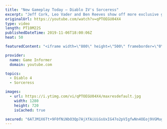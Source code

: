 ```yaml
---
title: "New Gameplay Today – Diablo IV's Sorceress"
excerpt: "Jeff Cork, Leo Vader and Ben Reeves show off more exclusive gameplay of Diablo IV, which can be viewed without commentary at ..."
originalUrl: https://youtube.com/watch?v=qPTOEGU04X4
type: video
length: PT10M22S
publishedDateTime: 2019-11-06T18:00:06Z
heat: 50

featuredContent: "<iframe width=\"800\" height=\"500\" frameborder=\"0\" src=\"https://www.youtube.com/embed/qPTOEGU04X4\" allow=\"accelerometer; autoplay; encrypted-media; gyroscope; picture-in-picture\" allowfullscreen></iframe>"

provider:
  name: Game Informer
  domain: youtube.com

topics:
  - Diablo 4
  - Sorceress

images:
  - url: https://i.ytimg.com/vi/qPTOEGU04X4/maxresdefault.jpg
    width: 1280
    height: 720
    isCached: true

secured: "6ATJM1X6Tt+9F0fNiNbO3Qp7AjXfAiUiGsUxIG47o2pVIgfwNn4OEoj9VGMugGAodMK2Bfy2eMD9edPFGa0KRmfgtS+Tp3lOOGnlOgzqI97DR/+4tVKFIcN7KLxMFZWHnRO4e7zFN3iRrmAiDblDHHmso6AKjKJFcVltOF5qF0CvBVLHs4YsUVSOY9bmVkDARerpPvsZWmM03lEnP19kWM03W3/vxFy6pAK2gFWvkpuO2xoqcuS9KIqfBdPtFqQf2IKzssN/1FiFz90KhUR0Q5pozx3sjk9M2xOx8i0UALH8Pe7iyWRHZlraUftcHSlRoTmgW0eelgi18W2ZBve7S6mmdyRPdU3wLcce7Z2xgUu6Rsh8tLmBIs4/ZeTu7J2riN4ttED4+rYb5zQy0rRrkD8U4Fs2osVcUcgeiA4q9GCtpGKwmLRsyWRrl9UdnsCZ;Jcz3ZXSXFTKlh77ZEqtRkA=="
---
```


